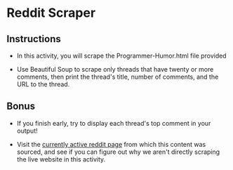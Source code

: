 # Reddit Scraper

## Instructions

* In this activity, you will scrape the Programmer-Humor.html file provided

* Use Beautiful Soup to scrape only threads that have twenty or more comments, then print the thread's title, number of comments, and the URL to the thread.

## Bonus

* If you finish early, try to display each thread's top comment in your output!

* Visit the [currently active reddit page](https://www.reddit.com/r/ProgrammerHumor/) from which this content was sourced, and see if you can figure out why we aren't directly scraping the live website in this activity. 
